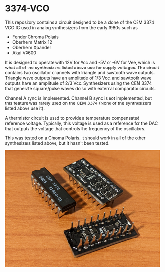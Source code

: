 # 3374-VCO

This repository contains a circuit designed to be a clone of the CEM 3374 VCO IC used in analog synthesizers from the early 1980s such as:

* Fender Chroma Polaris
* Oberheim Matrix 12
* Oberheim Xpander
* Akai VX600

It is designed to operate with 12V for Vcc and -5V or -6V for Vee, which is what all of the synthesizers listed above use for supply voltages. The circuit contains two oscillator channels with triangle and sawtooth wave outputs. Triangle wave outputs have an amplitude of 1/3 Vcc, and sawtooth wave outputs have an amplitude of 2/3 Vcc. Synthesizers using the CEM 3374 that generate square/pulse waves do so with external comparator circuits. 

Channel A sync is implemented. Channel B sync is not implemented, but this feature was rarely used on the CEM 3374 (None of the synthesizers listed above use it). 

A thermistor circuit is used to provide a temperature compensated reference voltage. Typically, this voltage is used as a reference for the DAC that outputs the voltage that controls the frequency of the oscillators.

This was tested on a Chroma Polaris. It should work in all of the other synthesizers listed above, but it hasn't been tested. 

![3374 VCOs next to a CEM 3374 IC](https://github.com/alanbog/3374-VCO/blob/master/3374%20VCO.jpg?raw=true)
